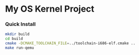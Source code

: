 # My OS Kernel Project

### Quick Install
```bash
mkdir build
cd build
cmake -DCMAKE_TOOLCHAIN_FILE=../toolchain-i686-elf.cmake .. 
make run-qemu
```
